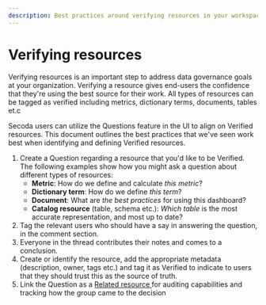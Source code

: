 ```yaml
---
description: Best practices around verifying resources in your workspace
---
```


# Verifying resources

Verifying resources is an important step to address data governance goals at your organization. Verifying a resource gives end-users the confidence that they're using the best source for their work. All types of resources can be tagged as verified including metrics, dictionary terms, documents, tables et.c

Secoda users can utilize the Questions feature in the UI to align on Verified resources. This document outlines the best practices that we've seen work best when identifying and defining Verified resources.

1. Create a Question regarding a resource that you'd like to be Verified. The following examples show how you might ask a question about different types of resources:
   * **Metric**: How do we define and calculate _this metric_?
   * **Dictionary term**: How do we define _this term_?
   * **Document**: What are _the best practices_ for using this dashboard?
   * **Catalog resource** (table, schema etc.): _Which table_ is the most accurate representation, and most up to date?
2. Tag the relevant users who should have a say in answering the question, in the comment section.
3. Everyone in the thread contributes their notes and comes to a conclusion.
4. Create or identify the resource, add the appropriate metadata (description, owner, tags etc.) and tag it as Verified to indicate to users that they should trust this as the source of truth.
5. Link the Question as a [Related resource ](../../resource-and-metadata-management/relating-resources.md)for auditing capabilities and tracking how the group came to the decision
